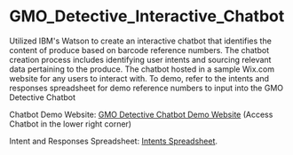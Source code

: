 # GMO_Detective_Interactive_Chatbot
Utilized IBM's Watson to create an interactive chatbot that identifies the content of produce based on barcode reference numbers. The chatbot creation process includes identifying user intents and sourcing relevant data pertaining to the produce. The chatbot hosted in a sample Wix.com website for any users to interact with. To demo, refer to the intents and responses spreadsheet for demo reference numbers to input into the GMO Detective Chatbot

Chatbot Demo Website: [GMO Detective Chatbot Demo Website](https://ericnguyen010.wixsite.com/gmo-detective) (Access Chatbot in the lower right corner)

Intent and Responses Spreadsheet: [Intents Spreadsheet](https://docs.google.com/spreadsheets/d/1GU1l9KUwNtbLUQ3uXVHxQ_X6YkE3OScWsHFmXozqZZA/edit#gid=0).
